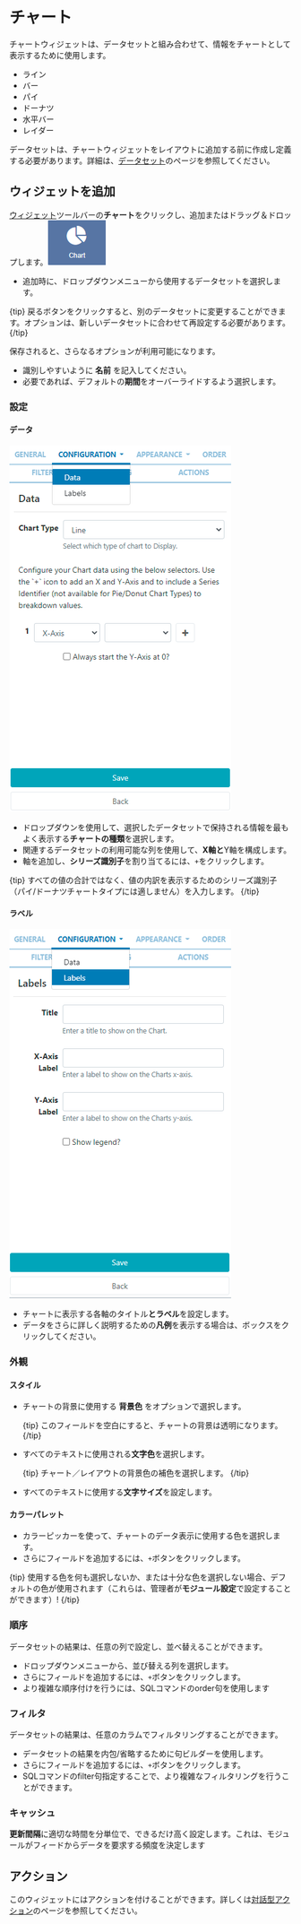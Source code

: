 <!--toc=widgets-->

# チャート

チャートウィジェットは、データセットと組み合わせて、情報をチャートとして表示するために使用します。

- ライン
- バー
- パイ
- ドーナツ
- 水平バー
- レイダー

データセットは、チャートウィジェットをレイアウトに追加する前に作成し定義する必要があります。詳細は、[データセット](media_datasets.html)のページを参照してください。

## ウィジェットを追加

[ウィジェット](layouts_widgets.html)ツールバーの**チャート**をクリックし、追加またはドラッグ＆ドロップします。![チャートウィジェット](img\v2_media_chart_widget.png)

- 追加時に、ドロップダウンメニューから使用するデータセットを選択します。

{tip}
戻るボタンをクリックすると、別のデータセットに変更することができます。オプションは、新しいデータセットに合わせて再設定する必要があります。
{/tip}

保存されると、さらなるオプションが利用可能になります。

- 識別しやすいように **名前** を記入してください。
- 必要であれば、デフォルトの**期間**をオーバーライドするよう選択します。

### 設定

#### データ

![Chart Widget Data](img\v3.1_media_chart_data.png)

- ドロップダウンを使用して、選択したデータセットで保持される情報を最もよく表示する**チャートの種類**を選択します。
- 関連するデータセットの利用可能な列を使用して、**X軸と**Y軸を構成します。
- 軸を追加し、**シリーズ識別子**を割り当てるには、`+`をクリックします。

{tip}
すべての値の合計ではなく、値の内訳を表示するためのシリーズ識別子（パイ/ドーナツチャートタイプには適しません）を入力します。
{/tip}

#### ラベル

![Chart Widget Labels](img\v3.1_media_chart_labels.png)

- チャートに表示する各軸のタイトル**とラベル**を設定します。
- データをさらに詳しく説明するための**凡例**を表示する場合は、ボックスをクリックしてください。

### 外観

#### スタイル

- チャートの背景に使用する **背景色** をオプションで選択します。

  {tip}
  このフィールドを空白にすると、チャートの背景は透明になります。
  {/tip}

- すべてのテキストに使用される**文字色**を選択します。

  {tip}
  チャート／レイアウトの背景色の補色を選択します。
  {/tip}

- すべてのテキストに使用する**文字サイズ**を設定します。

#### カラーパレット

- カラーピッカーを使って、チャートのデータ表示に使用する色を選択します。
- さらにフィールドを追加するには、`+`ボタンをクリックします。

{tip}
使用する色を何も選択しないか、または十分な色を選択しない場合、デフォルトの色が使用されます（これらは、管理者が**モジュール設定**で設定することができます）!
{/tip}

### 順序

データセットの結果は、任意の列で設定し、並べ替えることができます。

- ドロップダウンメニューから、並び替える列を選択します。
- さらにフィールドを追加するには、`+`ボタンをクリックします。
- より複雑な順序付けを行うには、SQLコマンドのorder句を使用します

### フィルタ

データセットの結果は、任意のカラムでフィルタリングすることができます。

- データセットの結果を内包/省略するために句ビルダーを使用します。
- さらにフィールドを追加するには、`+`ボタンをクリックします。
- SQLコマンドのfilter句指定することで、より複雑なフィルタリングを行うことができます。

### キャッシュ

**更新間隔**に適切な時間を分単位で、できるだけ高く設定します。これは、モジュールがフィードからデータを要求する頻度を決定します

## アクション

このウィジェットにはアクションを付けることができます。詳しくは[対話型アクション](layouts_interactive_actions.html)のページを参照してください。

